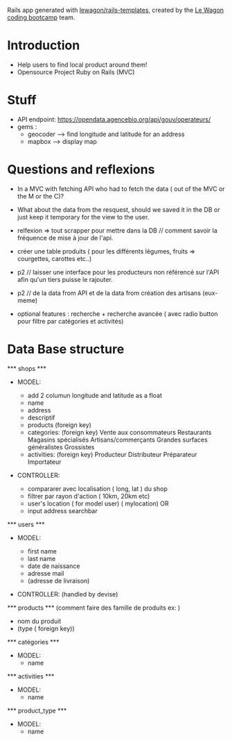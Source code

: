 Rails app generated with [lewagon/rails-templates](https://github.com/lewagon/rails-templates), created by the [Le Wagon coding bootcamp](https://www.lewagon.com) team.


# Introduction
- Help users to find local product around them!
- Opensource Project Ruby on Rails (MVC)

# Stuff
- API endpoint: https://opendata.agencebio.org/api/gouv/operateurs/
- gems :
  - geocoder --> find longitude and latitude for an address
  - mapbox --> display map

# Questions and reflexions
- In a MVC with fetching API who had to fetch the data ( out of the MVC or the M or the C)?
- What about the data from the resquest, should we saved it in the DB or just keep it temporary for the view to the user.
- relfexion => tout scrapper pour mettre dans la DB // comment savoir la fréquence de mise à jour de l'api.
- créer une table produits ( pour les différents légumes, fruits => courgettes, carottes etc..)
- p2 // laisser une interface pour les producteurs non référencé sur l'API afin qu'un tiers puisse le rajouter.
- p2 // de la data from API et de la data from création des artisans (eux-meme)

- optional features :
recherche + recherche avancée ( avec radio button pour filtre par catégories et activités)


# Data Base structure

*** shops ***

- MODEL:
  - add 2 columun longitude and latitude as a float
  - name
  - address
  - descriptif
  - products (foreign key)
  - categories: (foreign key)
                Vente aux consommateurs
                Restaurants
                Magasins spécialisés
                Artisans/commerçants
                Grandes surfaces généralistes
                Grossistes
  - activities: (foreign key)
                Producteur
                Distributeur
                Préparateur
                Importateur

- CONTROLLER:
  - compararer avec localisation ( long, lat ) du shop
  - filtrer par rayon d'action ( 10km, 20km etc)
  - user's location ( for model user) ( mylocation)
  OR
  - input address searchbar


*** users ***

- MODEL:
  - first name
  - last name
  - date de naissance
  - adresse mail
  - (adresse de livraison)

- CONTROLLER: (handled by devise)

*** products ***
(comment faire des famille de produits ex: )
- nom du produit
- (type ( foreign key))

*** catégories ***
- MODEL:
  - name

*** activities ***
- MODEL:
  - name

*** product_type ***
- MODEL:
  - name
